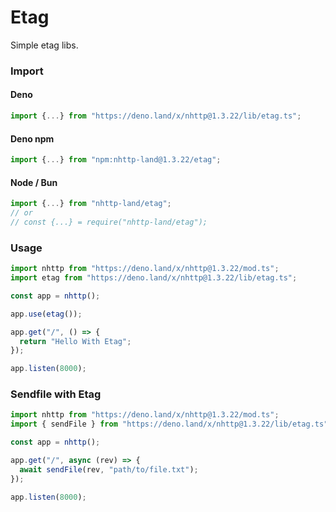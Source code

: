 # Etag
Simple etag libs.

### Import
#### Deno
```ts
import {...} from "https://deno.land/x/nhttp@1.3.22/lib/etag.ts";
```
#### Deno npm
```ts
import {...} from "npm:nhttp-land@1.3.22/etag";
```
#### Node / Bun
```ts
import {...} from "nhttp-land/etag";
// or
// const {...} = require("nhttp-land/etag");
```

### Usage
```ts
import nhttp from "https://deno.land/x/nhttp@1.3.22/mod.ts";
import etag from "https://deno.land/x/nhttp@1.3.22/lib/etag.ts";

const app = nhttp();

app.use(etag());

app.get("/", () => {
  return "Hello With Etag";
});

app.listen(8000);
```

### Sendfile with Etag
```ts
import nhttp from "https://deno.land/x/nhttp@1.3.22/mod.ts";
import { sendFile } from "https://deno.land/x/nhttp@1.3.22/lib/etag.ts";

const app = nhttp();

app.get("/", async (rev) => {
  await sendFile(rev, "path/to/file.txt");
});

app.listen(8000);
```